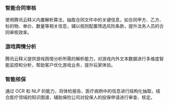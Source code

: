 ﻿### 智能合同审核
使用腾讯云释义内置解析算法，抽取合同文件中的关键信息，如合同甲方、乙方、标的物、单价、数量等相关信息，辅以规则配置筛选风险条款，提升法务人员的合同审核效率。
 
### 游戏舆情分析
腾讯云释义提供游戏舆情分析所需的解析能力，对游戏内外文本数据进行多维度智能监控和分析，帮助客户优化游戏业务，提升玩家体验。
 
### 智能核保
通过 OCR 和 NLP 的能力，将体检报告、医疗病例中的信息进行结构化抽取，结合医疗领域的知识图谱，辅助保险公司对投保人的投保申请进行审查、核定。
